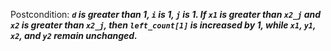 Postcondition: ***`d` is greater than 1, `i` is 1, `j` is 1. If `x1` is greater than `x2_j` and `x2` is greater than `x2_j`, then `left_count[1]` is increased by 1, while `x1`, `y1`, `x2`, and `y2` remain unchanged.***